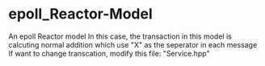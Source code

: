 # epoll_Reactor-Model
An epoll Reactor model
In this case, the transaction in this model is calcuting normal addition which use "X" as the seperator in each message
If want to change transcation, modify this file: "Service.hpp"
